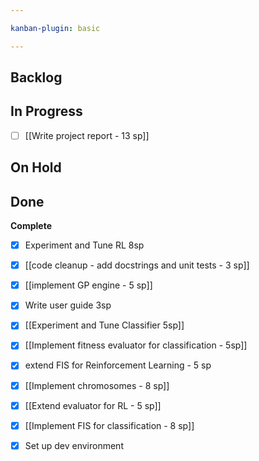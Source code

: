 ```yaml
---

kanban-plugin: basic

---
```


## Backlog



## In Progress

- [ ] [[Write project report - 13 sp]]


## On Hold



## Done

**Complete**
- [x] Experiment and Tune RL 8sp
- [x] [[code cleanup - add docstrings and unit tests - 3 sp]]
- [x] [[implement GP engine - 5 sp]]
- [x] Write user guide 3sp
- [x] [[Experiment and Tune Classifier 5sp]]
- [x] [[Implement fitness evaluator for classification - 5sp]]
- [x] extend FIS for Reinforcement Learning - 5 sp
- [x] [[Implement chromosomes - 8 sp]]
- [x] [[Extend evaluator for RL - 5 sp]]
- [x] [[Implement FIS for classification - 8 sp]]
- [x] Set up dev environment



